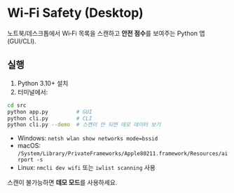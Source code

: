 
# Wi‑Fi Safety (Desktop)
노트북/데스크톱에서 Wi‑Fi 목록을 스캔하고 **안전 점수**를 보여주는 Python 앱(GUI/CLI).

## 실행
1) Python 3.10+ 설치
2) 터미널에서:
```bash
cd src
python app.py         # GUI
python cli.py         # CLI
python cli.py --demo  # 스캔이 안 되면 데모 데이터 보기
```
- Windows: `netsh wlan show networks mode=bssid`
- macOS: `/System/Library/PrivateFrameworks/Apple80211.framework/Resources/airport -s`
- Linux: `nmcli dev wifi` 또는 `iwlist scanning` 사용

스캔이 불가능하면 **데모 모드**를 사용하세요.
